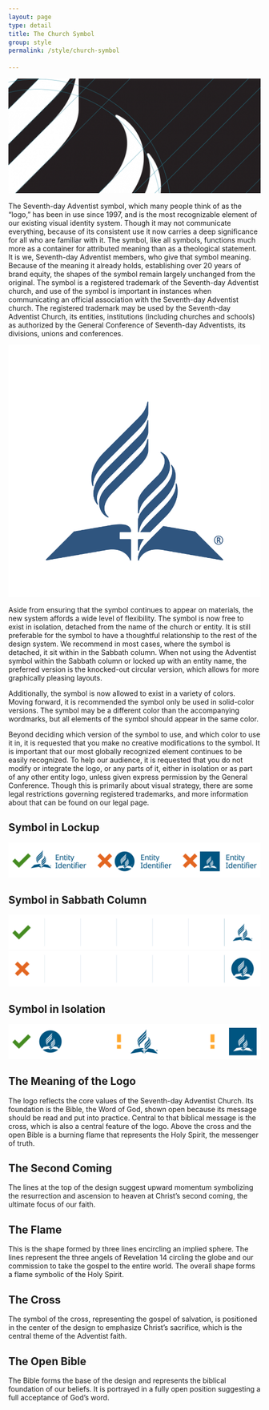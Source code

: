 ```yaml
---
layout: page
type: detail
title: The Church Symbol
group: style
permalink: /style/church-symbol

---
```


![ ](/images/church-symbol/church-symbol-header.png)

The Seventh-day Adventist symbol, which many people think of as the “logo,” has been in use since 1997, and is the most recognizable element of our existing visual identity system. Though it may not communicate everything, because of its consistent use it now carries a deep significance for all who are familiar with it. The symbol, like all symbols, functions much more as a container for attributed meaning than as a theological statement. It is we, Seventh-day Adventist members, who give that symbol meaning. Because of the meaning it already holds, establishing over 20 years of brand equity, the shapes of the symbol remain largely unchanged from the original. The symbol is a registered trademark of the Seventh-day Adventist church, and use of the symbol is important in instances when communicating an official association with the Seventh-day Adventist church. The registered trademark may be used by the Seventh-day Adventist Church, its entities, institutions (including churches and schools) as authorized by the General Conference of Seventh-day Adventists, its divisions, unions and conferences.


<div class="l-grid-item--1-col u-float--right u-space--left">
	<img src="/images/church-symbol/adventist_logo.png" alt="[The Seventh-day Adventist logo" />
</div>

Aside from ensuring that the symbol continues to appear on materials, the new system affords a wide level of flexibility. The symbol is now free to exist in isolation, detached from the name of the church or entity. It is still preferable for the symbol to have a thoughtful relationship to the rest of the design system. We recommend in most cases, where the symbol is detached, it sit within in the Sabbath column. When not using the Adventist symbol within the Sabbath column or locked up with an entity name, the preferred version is the knocked-out circular version, which allows for more graphically pleasing layouts.

Additionally, the symbol is now allowed to exist in a variety of colors. Moving forward, it is recommended the symbol only be used in solid-color versions. The symbol may be a different color than the accompanying wordmarks, but all elements of the symbol should appear in the same color.

Beyond deciding which version of the symbol to use, and which color to use it in, it is requested that you make no  creative modifications to the symbol. It is important that our most globally recognized element continues to be easily recognized. To help our audience, it is requested that you do not modify or integrate the logo, or any parts of it, either in isolation or as part of any other entity logo, unless given express permission by the General Conference. Though this is primarily about visual strategy, there are some legal restrictions governing registered trademarks, and more information about that can be found on our legal page.

## Symbol in Lockup

![Symbol in Lockup](/images/church-symbol/170504-Lockup-DoDont.png)

## Symbol in Sabbath Column

<div class="u-background-color--white">
	<img src="/images/church-symbol/170504-Grid-Do.png" alt="Symbol in Sabbath Column - Do">
	<img src="/images/church-symbol/170504-Grid-Dont.png" alt="Symbol in Sabbath Column - Don't">
</div>

## Symbol in Isolation

![Symbol in Isolation](/images/church-symbol/170508-Isolation-Acceptable.png)

## The Meaning of the Logo

The logo reflects the core values of the Seventh-day Adventist Church. Its foundation is the Bible, the Word of God, shown open because its message should be read and put into practice. Central to that biblical message is the cross, which is also a central feature of the logo. Above the cross and the open Bible is a burning flame that represents the Holy Spirit, the messenger of truth.

## The Second Coming

The lines at the top of the design suggest upward momentum symbolizing the resurrection and ascension to heaven at Christ’s second coming, the ultimate focus of our faith.

## The Flame

This is the shape formed by three lines encircling an implied sphere. The lines represent the three angels of Revelation 14 circling the globe and our commission to take the gospel to the entire world. The overall shape forms a flame symbolic of the Holy Spirit.

## The Cross

The symbol of the cross, representing the gospel of salvation, is positioned in the center of the design to emphasize Christ’s sacrifice, which is the central theme of the Adventist faith.

## The Open Bible

The Bible forms the base of the design and represents the biblical foundation of our beliefs. It is portrayed in a fully open position suggesting a full acceptance of God’s word.
